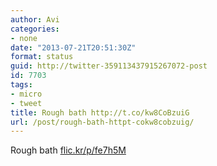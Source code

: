 ```yaml
---
author: Avi
categories:
- none
date: "2013-07-21T20:51:30Z"
format: status
guid: http://twitter-359113437915267072-post
id: 7703
tags:
- micro
- tweet
title: Rough bath http://t.co/kw8CoBzuiG
url: /post/rough-bath-httpt-cokw8cobzuig/
---
```

Rough bath [flic.kr/p/fe7h5M](http://flic.kr/p/fe7h5M)